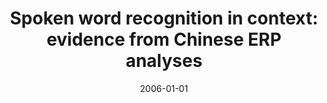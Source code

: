 ---
title: "Spoken word recognition in context: evidence from Chinese ERP analyses"
collection: publications
category: manuscripts
permalink: /publication/2006-spoken-word-recognition-chinese-erp/
date: 2006-01-01
venue: "Brain and Language"
excerpt: "Two event-related potential (ERP) experiments were conducted to investigate spoken word recognition in Chinese and the effect of contextual constraints on this process."
paperurl: "https://pubmed.ncbi.nlm.nih.gov/16194567/"
citation: 'Liu Y, Shu H, Wei J. Spoken word recognition in context: evidence from Chinese ERP analyses. Brain Lang. 2006 Jan;96(1):37-48. doi: 10.1016/j.bandl.2005.08.007. Epub 2005 Sep 27. PMID: 16194567.'
---
